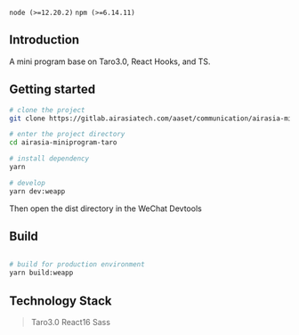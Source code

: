 `node (>=12.20.2)` `npm (>=6.14.11)`

## Introduction
A mini program base on Taro3.0, React Hooks, and TS.


## Getting started

```bash
# clone the project
git clone https://gitlab.airasiatech.com/aaset/communication/airasia-miniprogram-taro.git

# enter the project directory
cd airasia-miniprogram-taro

# install dependency
yarn

# develop
yarn dev:weapp
```

Then open the dist directory in the WeChat Devtools

## Build

```bash

# build for production environment
yarn build:weapp

```

## Technology Stack
> Taro3.0  React16  Sass  
